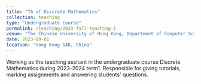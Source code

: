 ```yaml
---
title: "TA of Discrete Mathematics"
collection: teaching
type: "Undergraduate Course"
permalink: /teaching/2023-fall-teaching-1
venue: "The Chinese University of Hong Kong, Department of Computer Science and Engineering"
date: 2023-09-01
location: "Hong Kong SAR, China"
---
```

Working as the teaching assitant in the undergraduate course Discrete Mathematics during 2023-2024 term1. Responsible for giving tutorials, marking assignments and answering students' questions.
